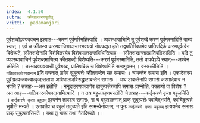 ```yaml
---
index:  4.1.50
sutra:  क्रीतात्करणपूर्वात्
vritti:  padamanjari
---
```


पूर्वशब्दोऽवयववचन इत्याह---करणं पूर्वमस्मिन्नित्यादि । व्यवस्थावाचिनि तु पूर्वशब्दे करणं पूर्वमस्मादिति वाच्यं स्यात् । एवं च क्रीतस्य करणवाचिशब्दान्तरमवयवो नोपपद्यत इति तद्व्यतिरिक्तमेव प्रातिपदिकं करणपूर्वत्वेन विशेष्यते, क्रीतशब्देनापि विशेषितस्यैव विशेषणात्तदन्तविधिरित्याह---क्रीतशब्दान्तात्प्रातिपदिकादिति । यदि तु व्यवस्थावाचिनं पूर्वशब्दमाश्रित्य क्रीतशब्दो विशेष्यति---करणं पूर्वमस्मादिति, ततो वाक्येऽपि स्याद्---अश्वेन क्रीतेति । तस्मादवयववाची पूर्वशब्दः, प्रातिपदिकं च विशेष्यमिति सम्यगुक्तम् । वस्त्रक्रीतिति । `गतिकारकोपपदानाम्` इति वचनात् प्रागेव सुबुत्पत्तेः क्रीतशब्देन सह समासः ।
चाबन्तेन समास इति । एकादेशस्य पूर्वं प्रत्यन्तवत्त्वात्कृदन्तताया अविघातादविरुद्धष्टाबन्तेन समासः । अथ टाबन्तेनापि समासे कस्मादेवात्र न भवति ? तत्राह---अत इतीति । ननूदाहरणवत्प्रागेव टाबुत्पत्तेरत्रापि समासः प्राप्नोति, वक्तव्यो वा विशेषः ? अत आह---गतिकारकोपपदानामित्यादि । न तत्र बहुलग्रहणमस्तीति चेत्तत्राह---कर्तृकरणे कृता बहुलमिति । `कर्तृकरणे कृता बहुलम्` इत्यनेन तावदत्र समासः, स च बहुलग्रहणात् प्राक् सुबुत्पत्तेः क्वचिद्भवति, क्वचिदुत्पन्ने सुपीति मन्यते । एतावतैव च बहुलं तदुच्यते इति सामन्येनोक्तम्, न पुनः `कर्तृकरणे कृता बहुलम्` इत्ययमेव समासः प्राक् सुबुत्पत्तरिष्यते । यथा तु भाष्यं तथा नैतदिष्यते ।।
